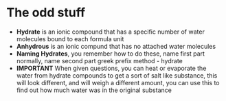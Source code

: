 # The odd stuff

- **Hydrate** is an ionic compound that has a specific number of water molecules bound to each formula unit
- **Anhydrous** is an ionic compund that has no attached water molecules
- **Naming Hydrates**, you remember how to do these, name first part normally, name second part greek prefix method - hydrate
- **IMPORTANT** When given questions, you can heat or evaporate the water from hydrate compounds to get a sort of salt like substance, this will look different, and will weigh a different amount, you can use this to find out how much water was in the original substance